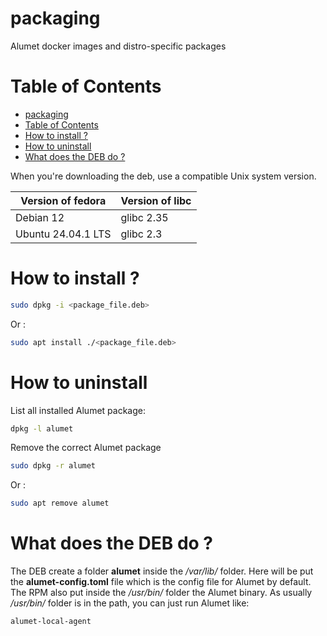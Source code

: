 # packaging
Alumet docker images and distro-specific packages

# Table of Contents
- [packaging](#packaging)
- [Table of Contents](#table-of-contents)
- [How to install ?](#how-to-install-)
- [How to uninstall](#how-to-uninstall)
- [What does the DEB do ?](#what-does-the-deb-do-)

When you're downloading the deb, use a compatible Unix system version.

| Version of fedora 	| Version of libc 	|
|-------------------	|-----------------	|
| Debian 12   		| glibc 2.35      	|
| Ubuntu 24.04.1 LTS  	| glibc 2.3      	|

# How to install ? 

```bash
sudo dpkg -i <package_file.deb>
```
Or :
```bash
sudo apt install ./<package_file.deb>
```

# How to uninstall

List all installed Alumet package: 

```bash
dpkg -l alumet
```

Remove the correct Alumet package 
```bash
sudo dpkg -r alumet
```
Or :
```bash
sudo apt remove alumet
```

# What does the DEB do ? 

The DEB create a folder **alumet** inside the */var/lib/* folder. Here will be put the **alumet-config.toml** file which is the config file for Alumet by default. 
The RPM also put inside the */usr/bin/* folder the Alumet binary. As usually */usr/bin/* folder is in the path, you can just run Alumet like:

```bash
alumet-local-agent
```